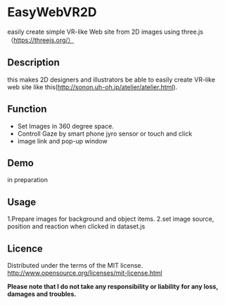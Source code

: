 # EasyWebVR2D
easily create simple VR-like Web site from 2D images using three.js（https://threejs.org/）

## Description
this makes 2D designers and illustrators be able to easily create VR-like web site like this(<http://sonon.uh-oh.jp/atelier/atelier.html>).

## Function
* Set Images in 360 degree space.
* Controll Gaze by smart phone jyro sensor or touch and click
* image link and pop-up window

## Demo
in preparation

## Usage
1.Prepare images for background and object items.
2.set image source, position and reaction when clicked in dataset.js 

## Licence
Distributed under the terms of the MIT license.
http://www.opensource.org/licenses/mit-license.html


**Please note that I do not take any responsibility or liability for any loss, damages and troubles.**
